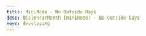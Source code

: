 ```yaml
---
title: MiniMode - No Outside Days
desc: QCalendarMonth (minimode) - No Outside Days
keys: developing
---
```


<example-viewer
  title="No Outside Days"
  file="MiniModeNoOutsideDays"
  codepen-title="QCalendarMonth (mini-mode)"
/>
